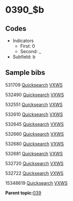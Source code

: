 # 0390\_$b

## Codes

-   Indicators
    -   First: 0
    -   Second: \_
-   Subfield: b

## Sample bibs

531709 [Quicksearch](https://search.library.yale.edu/catalog/531709) [VXWS](http://prodorbis.library.yale.edu:7014/vxws/GetHoldingsService?bibId=531709)

532490 [Quicksearch](https://search.library.yale.edu/catalog/532490) [VXWS](http://prodorbis.library.yale.edu:7014/vxws/GetHoldingsService?bibId=532490)

532551 [Quicksearch](https://search.library.yale.edu/catalog/532551) [VXWS](http://prodorbis.library.yale.edu:7014/vxws/GetHoldingsService?bibId=532551)

532610 [Quicksearch](https://search.library.yale.edu/catalog/532610) [VXWS](http://prodorbis.library.yale.edu:7014/vxws/GetHoldingsService?bibId=532610)

532645 [Quicksearch](https://search.library.yale.edu/catalog/532645) [VXWS](http://prodorbis.library.yale.edu:7014/vxws/GetHoldingsService?bibId=532645)

532660 [Quicksearch](https://search.library.yale.edu/catalog/532660) [VXWS](http://prodorbis.library.yale.edu:7014/vxws/GetHoldingsService?bibId=532660)

532680 [Quicksearch](https://search.library.yale.edu/catalog/532680) [VXWS](http://prodorbis.library.yale.edu:7014/vxws/GetHoldingsService?bibId=532680)

532681 [Quicksearch](https://search.library.yale.edu/catalog/532681) [VXWS](http://prodorbis.library.yale.edu:7014/vxws/GetHoldingsService?bibId=532681)

532720 [Quicksearch](https://search.library.yale.edu/catalog/532720) [VXWS](http://prodorbis.library.yale.edu:7014/vxws/GetHoldingsService?bibId=532720)

532722 [Quicksearch](https://search.library.yale.edu/catalog/532722) [VXWS](http://prodorbis.library.yale.edu:7014/vxws/GetHoldingsService?bibId=532722)

15348619 [Quicksearch](https://search.library.yale.edu/catalog/15348619) [VXWS](http://prodorbis.library.yale.edu:7014/vxws/GetHoldingsService?bibId=15348619)

**Parent topic:**[039](../../tags/039/039.md)


